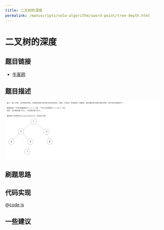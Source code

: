 ```yaml
---
title: 二叉树的深度
permalink: /manuscripts/solo-algorithm/sword-point/tree-depth.html
---
```

# 二叉树的深度

## 题目链接

- [牛客网](https://www.nowcoder.com/share/jump/8484115461699857221284)

## 题目描述

![](../images/treeDepth.png)

## 刷题思路

## 代码实现

@[code js](@algorithm/sword-point/树/treeDepth.js)

## 一些建议
